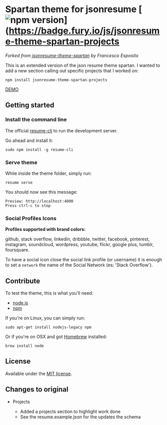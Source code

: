 # Spartan theme for jsonresume [![npm version](https://badge.fury.io/js/jsonresume-theme-spartan-projects.svg)](https://badge.fury.io/js/jsonresume-theme-spartan-projects

_Forked from [jsonresume-theme-spartan](https://github.com/phoinixi/jsonresume-theme-spartan.git) by Francesco Esposito_

This is an extended version of the json resume theme spartan. I wanted to add a new section calling out specific projects that I worked on:

```
npm install jsonresume-theme-spartan-projects
```

[DEMO](https://phoinixi.github.io/website/resume/spartan)

## Getting started

### Install the command line

The official [resume-cli](https://github.com/jsonresume/resume-cli) to run the development server.

Go ahead and install it:

```
sudo npm install -g resume-cli
```

### Serve theme

While inside the theme folder, simply run:

```
resume serve
```

You should now see this message:

```
Preview: http://localhost:4000
Press ctrl-c to stop
```

### Social Profiles Icons

**Profiles supported with brand colors:**

github, stack overflow, linkedin, dribbble, twitter, facebook, pinterest, instagram, soundcloud, wordpress, youtube, flickr, google plus, tumblr, foursquare.

To have a social icon close the social link profile (or username) it is enough to set a `network` the name of the Social Network (es: 'Stack Overflow').

## Contribute

To test the theme, this is what you'll need:

- [node.js](http://howtonode.org/how-to-install-nodejs)
- [npm](http://howtonode.org/introduction-to-npm)

If you're on Linux, you can simply run:

```
sudo apt-get install nodejs-legacy npm
```

Or if you're on OSX and got [Homebrew](http://brew.sh/) installed:

```
brew install node
```

## License

Available under the [MIT license](http://opensource.org/licenses/mit-license.php).

## Changes to original

- Projects

  - Added a projects section to highlight work done
  - See the resume.example.json for the updates the schema
